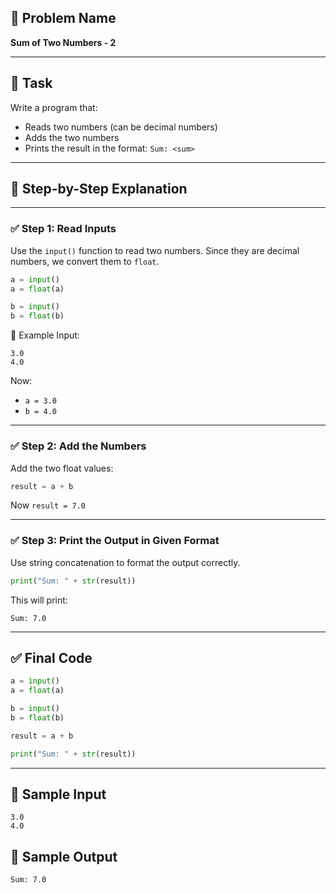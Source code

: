 ## 🧩 **Problem Name**

**Sum of Two Numbers - 2**

---

## 📌 **Task**

Write a program that:

- Reads two numbers (can be decimal numbers)
- Adds the two numbers
- Prints the result in the format:
  `Sum: <sum>`

---

## 🧠 **Step-by-Step Explanation**

---

### ✅ Step 1: Read Inputs

Use the `input()` function to read two numbers. Since they are decimal numbers, we convert them to `float`.

```python
a = input()
a = float(a)

b = input()
b = float(b)
```

📌 Example Input:

```
3.0
4.0
```

Now:

- `a = 3.0`
- `b = 4.0`

---

### ✅ Step 2: Add the Numbers

Add the two float values:

```python
result = a + b
```

Now `result = 7.0`

---

### ✅ Step 3: Print the Output in Given Format

Use string concatenation to format the output correctly.

```python
print("Sum: " + str(result))
```

This will print:

```
Sum: 7.0
```

---

## ✅ **Final Code**

```python
a = input()
a = float(a)

b = input()
b = float(b)

result = a + b

print("Sum: " + str(result))
```

---

## 🧪 **Sample Input**

```
3.0
4.0
```

## 🎯 **Sample Output**

```
Sum: 7.0
```
